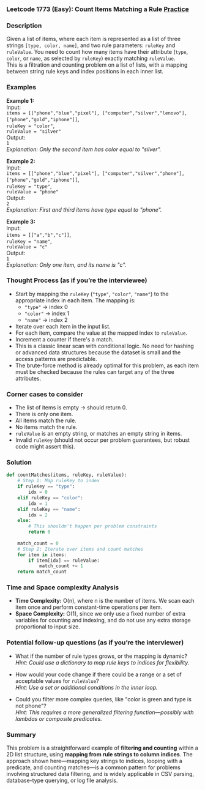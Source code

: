 ### Leetcode 1773 (Easy): Count Items Matching a Rule [Practice](https://leetcode.com/problems/count-items-matching-a-rule)

### Description  
Given a list of items, where each item is represented as a list of three strings `[type, color, name]`, and two rule parameters: `ruleKey` and `ruleValue`. You need to count how many items have their attribute (`type`, `color`, or `name`, as selected by `ruleKey`) exactly matching `ruleValue`.  
This is a filtration and counting problem on a list of lists, with a mapping between string rule keys and index positions in each inner list.

### Examples  

**Example 1:**  
Input:  
`items = [["phone","blue","pixel"], ["computer","silver","lenovo"], ["phone","gold","iphone"]]`,  
`ruleKey = "color"`,  
`ruleValue = "silver"`  
Output:  
`1`  
*Explanation: Only the second item has color equal to "silver".*

**Example 2:**  
Input:  
`items = [["phone","blue","pixel"], ["computer","silver","phone"], ["phone","gold","iphone"]]`,  
`ruleKey = "type"`,  
`ruleValue = "phone"`  
Output:  
`2`  
*Explanation: First and third items have type equal to "phone".*

**Example 3:**  
Input:  
`items = [["a","b","c"]]`,  
`ruleKey = "name"`,  
`ruleValue = "c"`  
Output:  
`1`  
*Explanation: Only one item, and its name is "c".*

### Thought Process (as if you’re the interviewee)  

- Start by mapping the `ruleKey` (`"type"`, `"color"`, `"name"`) to the appropriate index in each item. The mapping is:
  - `"type"` → index 0  
  - `"color"` → index 1  
  - `"name"` → index 2  
- Iterate over each item in the input list.
- For each item, compare the value at the mapped index to `ruleValue`.  
- Increment a counter if there's a match.
- This is a classic linear scan with conditional logic. No need for hashing or advanced data structures because the dataset is small and the access patterns are predictable.
- The brute-force method is already optimal for this problem, as each item must be checked because the rules can target any of the three attributes.

### Corner cases to consider  
- The list of items is empty → should return 0.
- There is only one item.
- All items match the rule.
- No items match the rule.
- `ruleValue` is an empty string, or matches an empty string in items.
- Invalid `ruleKey` (should not occur per problem guarantees, but robust code might assert this).

### Solution

```python
def countMatches(items, ruleKey, ruleValue):
    # Step 1: Map ruleKey to index
    if ruleKey == "type":
        idx = 0
    elif ruleKey == "color":
        idx = 1
    elif ruleKey == "name":
        idx = 2
    else:
        # This shouldn't happen per problem constraints
        return 0
        
    match_count = 0
    # Step 2: Iterate over items and count matches
    for item in items:
        if item[idx] == ruleValue:
            match_count += 1
    return match_count
```

### Time and Space complexity Analysis  

- **Time Complexity:** O(n), where n is the number of items. We scan each item once and perform constant-time operations per item.
- **Space Complexity:** O(1), since we only use a fixed number of extra variables for counting and indexing, and do not use any extra storage proportional to input size.

### Potential follow-up questions (as if you’re the interviewer)  

- What if the number of rule types grows, or the mapping is dynamic?  
  *Hint: Could use a dictionary to map rule keys to indices for flexibility.*

- How would your code change if there could be a range or a set of acceptable values for `ruleValue`?  
  *Hint: Use a set or additional conditions in the inner loop.*

- Could you filter more complex queries, like "color is green and type is not phone"?  
  *Hint: This requires a more generalized filtering function—possibly with lambdas or composite predicates.*

### Summary  
This problem is a straightforward example of **filtering and counting** within a 2D list structure, using **mapping from rule strings to column indices**. The approach shown here—mapping key strings to indices, looping with a predicate, and counting matches—is a common pattern for problems involving structured data filtering, and is widely applicable in CSV parsing, database-type querying, or log file analysis.